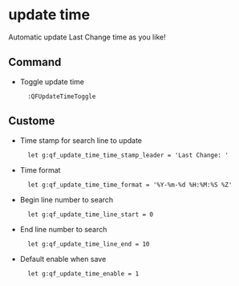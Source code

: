 # update time

Automatic update Last Change time as you like!

## Command

- Toggle update time

        :QFUpdateTimeToggle

## Custome

- Time stamp for search line to update

        let g:qf_update_time_time_stamp_leader = 'Last Change: '

- Time format

        let g:qf_update_time_time_format = '%Y-%m-%d %H:%M:%S %Z'

- Begin line number to search

        let g:qf_update_time_line_start = 0

- End line number to search

        let g:qf_update_time_line_end = 10

- Default enable when save

        let g:qf_update_time_enable = 1


